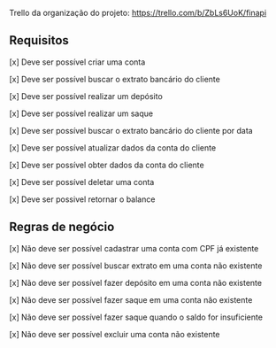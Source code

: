 Trello da organização do projeto: https://trello.com/b/ZbLs6UoK/finapi

## Requisitos

[x] Deve ser possível criar uma conta

[x] Deve ser possível buscar o extrato bancário do cliente

[x] Deve ser possível realizar um depósito

[x] Deve ser possível realizar um saque

[x] Deve ser possível buscar o extrato bancário do cliente por data

[x] Deve ser possível atualizar dados da conta do cliente

[x] Deve ser possível obter dados da conta do cliente

[x] Deve ser possível deletar uma conta

[x] Deve ser possivel retornar o balance

## Regras de negócio

[x] Não deve ser possível cadastrar uma conta com CPF já existente

[x] Não deve ser possível buscar extrato em uma conta não existente

[x] Não deve ser possível fazer depósito em uma conta não existente

[x] Não deve ser possível fazer saque em uma conta não existente

[x] Não deve ser possível fazer saque quando o saldo for insuficiente

[x] Não deve ser possível excluir uma conta não existente
